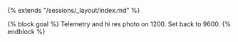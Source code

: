 {% extends "/sessions/_layout/index.md" %}

{% block goal %}
Telemetry and hi res photo on 1200. Set back to 9600.
{% endblock %}
